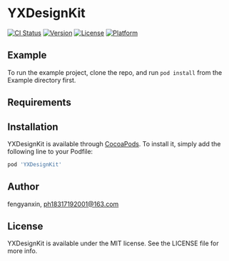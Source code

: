 # YXDesignKit

[![CI Status](https://img.shields.io/travis/fengyanxin/YXDesignKit.svg?style=flat)](https://travis-ci.org/fengyanxin/YXDesignKit)
[![Version](https://img.shields.io/cocoapods/v/YXDesignKit.svg?style=flat)](https://cocoapods.org/pods/YXDesignKit)
[![License](https://img.shields.io/cocoapods/l/YXDesignKit.svg?style=flat)](https://cocoapods.org/pods/YXDesignKit)
[![Platform](https://img.shields.io/cocoapods/p/YXDesignKit.svg?style=flat)](https://cocoapods.org/pods/YXDesignKit)

## Example

To run the example project, clone the repo, and run `pod install` from the Example directory first.

## Requirements

## Installation

YXDesignKit is available through [CocoaPods](https://cocoapods.org). To install
it, simply add the following line to your Podfile:

```ruby
pod 'YXDesignKit'
```

## Author

fengyanxin, ph18317192001@163.com

## License

YXDesignKit is available under the MIT license. See the LICENSE file for more info.
